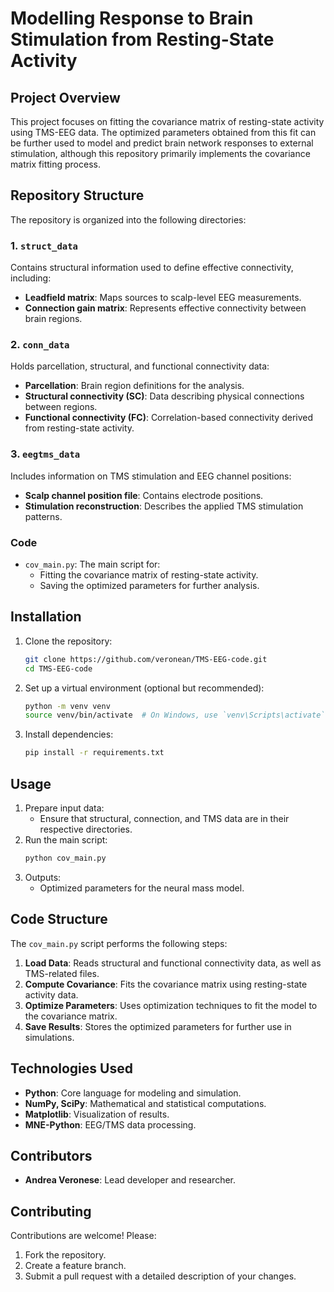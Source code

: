 # Modelling Response to Brain Stimulation from Resting-State Activity

## Project Overview

This project focuses on fitting the covariance matrix of resting-state activity using TMS-EEG data. The optimized parameters obtained from this fit can be further used to model and predict brain network responses to external stimulation, although this repository primarily implements the covariance matrix fitting process.

## Repository Structure

The repository is organized into the following directories:

### 1. `struct_data`

Contains structural information used to define effective connectivity, including:

- **Leadfield matrix**: Maps sources to scalp-level EEG measurements.
- **Connection gain matrix**: Represents effective connectivity between brain regions.

### 2. `conn_data`

Holds parcellation, structural, and functional connectivity data:

- **Parcellation**: Brain region definitions for the analysis.
- **Structural connectivity (SC)**: Data describing physical connections between regions.
- **Functional connectivity (FC)**: Correlation-based connectivity derived from resting-state activity.

### 3. `eegtms_data`

Includes information on TMS stimulation and EEG channel positions:

- **Scalp channel position file**: Contains electrode positions.
- **Stimulation reconstruction**: Describes the applied TMS stimulation patterns.

### Code

- `cov_main.py`: The main script for:
  - Fitting the covariance matrix of resting-state activity.
  - Saving the optimized parameters for further analysis.

## Installation

1. Clone the repository:
   ```bash
   git clone https://github.com/veronean/TMS-EEG-code.git
   cd TMS-EEG-code
   ```
2. Set up a virtual environment (optional but recommended):
   ```bash
   python -m venv venv
   source venv/bin/activate  # On Windows, use `venv\Scripts\activate`
   ```
3. Install dependencies:
   ```bash
   pip install -r requirements.txt
   ```

## Usage

1. Prepare input data:
   - Ensure that structural, connection, and TMS data are in their respective directories.
2. Run the main script:
   ```bash
   python cov_main.py
   ```
3. Outputs:
   - Optimized parameters for the neural mass model.

## Code Structure

The `cov_main.py` script performs the following steps:

1. **Load Data**: Reads structural and functional connectivity data, as well as TMS-related files.
2. **Compute Covariance**: Fits the covariance matrix using resting-state activity data.
3. **Optimize Parameters**: Uses optimization techniques to fit the model to the covariance matrix.
4. **Save Results**: Stores the optimized parameters for further use in simulations.

## Technologies Used

- **Python**: Core language for modeling and simulation.
- **NumPy, SciPy**: Mathematical and statistical computations.
- **Matplotlib**: Visualization of results.
- **MNE-Python**: EEG/TMS data processing.

## Contributors

- **Andrea Veronese**: Lead developer and researcher.

## Contributing

Contributions are welcome! Please:

1. Fork the repository.
2. Create a feature branch.
3. Submit a pull request with a detailed description of your changes.



